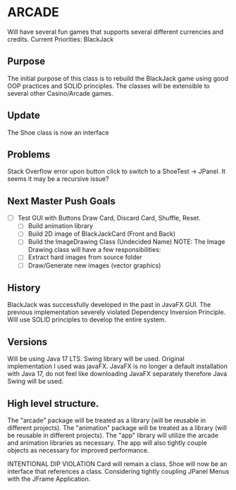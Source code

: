 # ARCADE

Will have several fun games that supports several different currencies and credits.
Current Priorities:
BlackJack

## Purpose

The initial purpose of this class is to rebuild the BlackJack game using good OOP practices and SOLID principles.
The classes will be extensible to several other Casino/Arcade games.

## Update

The Shoe class is now an interface

## Problems

Stack Overflow error upon button click to switch to a ShoeTest -> JPanel. It seems it may be a recursive issue?

## Next Master Push Goals
- [ ] Test GUI with Buttons Draw Card, Discard Card, Shuffle, Reset.
  - [ ] Build animation library
  - [ ] Build 2D image of BlackJackCard (Front and Back)
  - [ ] Build the ImageDrawing Class (Undecided Name)
    NOTE: The Image Drawing class will have a few responsibilities:
  - [ ] Extract hard images from source folder
  - [ ] Draw/Generate new images (vector graphics)

## History

BlackJack was successfully developed in the past in JavaFX GUI. The previous implementation severely violated Dependency Inversion Principle.
Will use SOLID principles to develop the entire system.

## Versions
Will be using Java 17 LTS. Swing library will be used. Original implementation I used was javaFX.
JavaFX is no longer a default installation with Java 17, do not feel like downloading JavaFX separately therefore Java Swing will be used.

## High level structure.

The "arcade" package will be treated as a library (will be reusable in different projects).
The "animation" package will be treated as a library (will be reusable in different projects).
The "app" library will utilize the arcade and animation libraries as necessary.
The app will also tightly couple objects as necessary for improved performance.

INTENTIONAL DIP VIOLATION
Card will remain a class. Shoe will now be an interface that references a class.
Considering tightly coupling JPanel Menus with the JFrame Application.
